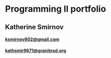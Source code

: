 # Programming II portfolio
## Katherine Smirnov
#### ksmirnov802@gmail.com
#### kathsmir9671@granitesd.org
